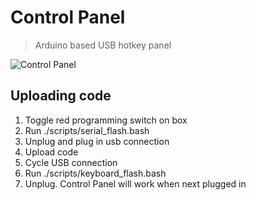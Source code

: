 # Control Panel
> Arduino based USB hotkey panel

![Control Panel](docs/image.HEIC)

## Uploading code 

1. Toggle red programming switch on box
2. Run ./scripts/serial_flash.bash
3. Unplug and plug in usb connection
4. Upload code
5. Cycle USB connection
6. Run ./scripts/keyboard_flash.bash
7. Unplug. Control Panel will work when next plugged in
